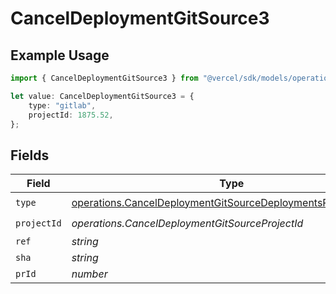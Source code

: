 # CancelDeploymentGitSource3

## Example Usage

```typescript
import { CancelDeploymentGitSource3 } from "@vercel/sdk/models/operations";

let value: CancelDeploymentGitSource3 = {
    type: "gitlab",
    projectId: 1875.52,
};
```

## Fields

| Field                                                                                                                                      | Type                                                                                                                                       | Required                                                                                                                                   | Description                                                                                                                                |
| ------------------------------------------------------------------------------------------------------------------------------------------ | ------------------------------------------------------------------------------------------------------------------------------------------ | ------------------------------------------------------------------------------------------------------------------------------------------ | ------------------------------------------------------------------------------------------------------------------------------------------ |
| `type`                                                                                                                                     | [operations.CancelDeploymentGitSourceDeploymentsResponseType](../../models/operations/canceldeploymentgitsourcedeploymentsresponsetype.md) | :heavy_check_mark:                                                                                                                         | N/A                                                                                                                                        |
| `projectId`                                                                                                                                | *operations.CancelDeploymentGitSourceProjectId*                                                                                            | :heavy_check_mark:                                                                                                                         | N/A                                                                                                                                        |
| `ref`                                                                                                                                      | *string*                                                                                                                                   | :heavy_minus_sign:                                                                                                                         | N/A                                                                                                                                        |
| `sha`                                                                                                                                      | *string*                                                                                                                                   | :heavy_minus_sign:                                                                                                                         | N/A                                                                                                                                        |
| `prId`                                                                                                                                     | *number*                                                                                                                                   | :heavy_minus_sign:                                                                                                                         | N/A                                                                                                                                        |